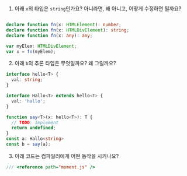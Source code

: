 1. 아래 `x`의 타입은 `string`인가요? 아니라면, 왜 아니고, 어떻게 수정하면 될까요?
```typescript

declare function fn(x: HTMLElement): number;
declare function fn(x: HTMLDivElement): string;
declare function fn(x: any): any;

var myElem: HTMLDivElement;
var x = fn(myElem); 
```
2. 아래 `b`의 추론 타입은 무엇일까요? 왜 그럴까요?
```typescript
interface hello<T> {
  val: string;
}

interface Hallo<T> extends hello<T> {
  val: 'hallo';
}

function say<T>(x: hello<T>): T {
  // TODO: Implement
  return undefined;
}
const a: Hallo<string>
const b = say(a);
```  
3. 아래 코드는 컴파일러에게 어떤 동작을 시키나요?
```typescript
/// <reference path="moment.js" />
```

